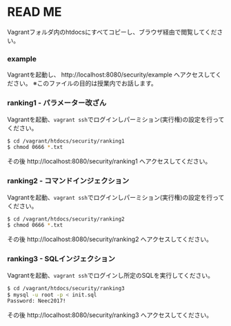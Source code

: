 # READ ME

Vagrantフォルダ内のhtdocsにすべてコピーし、ブラウザ経由で閲覧してください。

### example
Vagrantを起動し、 http://localhost:8080/security/example へアクセスしてください。
※このファイルの目的は授業内でお話します。

### ranking1 - パラメーター改ざん
Vagrantを起動、`vagrant ssh`でログインしパーミション(実行権)の設定を行ってください。
```bash
$ cd /vagrant/htdocs/security/ranking1
$ chmod 0666 *.txt
```
その後 http://localhost:8080/security/ranking1 へアクセスしてください。

### ranking2 - コマンドインジェクション
Vagrantを起動、`vagrant ssh`でログインしパーミション(実行権)の設定を行ってください。
```bash
$ cd /vagrant/htdocs/security/ranking2
$ chmod 0666 *.txt
```
その後 http://localhost:8080/security/ranking2 へアクセスしてください。

### ranking3 - SQLインジェクション
Vagrantを起動、`vagrant ssh`でログインし所定のSQLを実行してください。
```bash
$ cd /vagrant/htdocs/security/ranking3
$ mysql -u root -p < init.sql
Password: Neec2017!
```
その後 http://localhost:8080/security/ranking3 へアクセスしてください。

